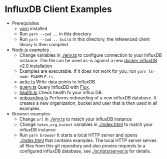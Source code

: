 # InfluxDB Client Examples

- Prerequisites
  - [yarn](https://yarnpkg.com/lang/en/docs/install/) installed
  - Run `yarn --cwd ..` in this directory
  - Run `yarn --cwd .. build` in this directory, the referenced client library is then compiled
- Node.js examples
  - Change variables in [./env.ts](env.ts) to configure connection to your InfluxDB instance. The file can be used as-is against a new [docker influxDB v2.0 installation](https://v2.docs.influxdata.com/v2.0/get-started/)
  - Examples are executable. If it does not work for you, run `yarn ts-node EXAMPLE.ts`.
  - [write.ts](./write.ts)
    Write data points to InfluxDB.
  - [query.ts](./query.ts)
    Query InfluxDB with [Flux](https://v2.docs.influxdata.com/v2.0/query-data/get-started/).
  - [health.ts](./health.ts)
    Check health fo your influx DB.
  - [onboarding.ts](./onboarding.ts)
    Performs onboarding of a new influxDB database. It creates a new organization, bucket and user that is then used in all examples.
- Browser examples
  - Change `url` in [./env.ts](env.ts) to match your influxDB instance
  - Change `token,org,bucket` variables in [./index.html](index.html) to match your influxDB instance
  - Run `yarn browser`
    It starts a local HTTP server and opens [./index.html](index.html) that contains examples.
    The local HTTP server serves all files from this git repository and also proxies requests
    to a configured influxDB database, see [./scripts/server.js](server.js) for details.
